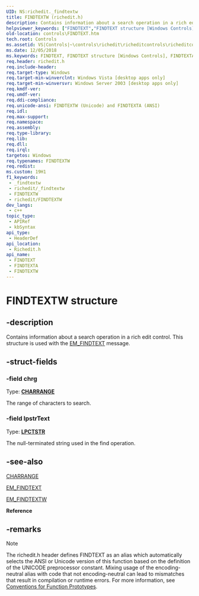 ```yaml
---
UID: NS:richedit._findtextw
title: FINDTEXTW (richedit.h)
description: Contains information about a search operation in a rich edit control. This structure is used with the EM_FINDTEXT message.
helpviewer_keywords: ["FINDTEXT","FINDTEXT structure [Windows Controls]","FINDTEXTA","FINDTEXTW","_win32_FINDTEXT_str","_win32_FINDTEXT_str_cpp","controls.FINDTEXT","controls._win32_FINDTEXT_str","richedit/FINDTEXT","richedit/FINDTEXTA","richedit/FINDTEXTW"]
old-location: controls\FINDTEXT.htm
tech.root: Controls
ms.assetid: VS|Controls|~\controls\richedit\richeditcontrols\richeditcontrolreference\richeditstructures\findtext.htm
ms.date: 12/05/2018
ms.keywords: FINDTEXT, FINDTEXT structure [Windows Controls], FINDTEXTA, FINDTEXTW, _win32_FINDTEXT_str, _win32_FINDTEXT_str_cpp, controls.FINDTEXT, controls._win32_FINDTEXT_str, richedit/FINDTEXT, richedit/FINDTEXTA, richedit/FINDTEXTW
req.header: richedit.h
req.include-header: 
req.target-type: Windows
req.target-min-winverclnt: Windows Vista [desktop apps only]
req.target-min-winversvr: Windows Server 2003 [desktop apps only]
req.kmdf-ver: 
req.umdf-ver: 
req.ddi-compliance: 
req.unicode-ansi: FINDTEXTW (Unicode) and FINDTEXTA (ANSI)
req.idl: 
req.max-support: 
req.namespace: 
req.assembly: 
req.type-library: 
req.lib: 
req.dll: 
req.irql: 
targetos: Windows
req.typenames: FINDTEXTW
req.redist: 
ms.custom: 19H1
f1_keywords:
 - _findtextw
 - richedit/_findtextw
 - FINDTEXTW
 - richedit/FINDTEXTW
dev_langs:
 - c++
topic_type:
 - APIRef
 - kbSyntax
api_type:
 - HeaderDef
api_location:
 - Richedit.h
api_name:
 - FINDTEXT
 - FINDTEXTA
 - FINDTEXTW
---
```


# FINDTEXTW structure


## -description

Contains information about a search operation in a rich edit control. This structure is used with the <a href="https://msdn.microsoft.com/f19e19a0-d8dd-4d31-b76d-f1f09577dd2d">EM_FINDTEXT</a> message.

## -struct-fields

### -field chrg

Type: <b><a href="https://msdn.microsoft.com/144aadcb-92c9-408b-b2ae-a0a4e12c4759">CHARRANGE</a></b>

The range of characters to search.

### -field lpstrText

Type: <b><a href="https://docs.microsoft.com/windows/desktop/WinProg/windows-data-types">LPCTSTR</a></b>

The null-terminated string used in the find operation.

## -see-also

<a href="https://msdn.microsoft.com/144aadcb-92c9-408b-b2ae-a0a4e12c4759">CHARRANGE</a>



<a href="https://msdn.microsoft.com/f19e19a0-d8dd-4d31-b76d-f1f09577dd2d">EM_FINDTEXT</a>



<a href="https://msdn.microsoft.com/0c1579f5-3b37-4e28-86a2-f4e03e195f38">EM_FINDTEXTW</a>



<b>Reference</b>

## -remarks

> [!NOTE]
> The richedit.h header defines FINDTEXT as an alias which automatically selects the ANSI or Unicode version of this function based on the definition of the UNICODE preprocessor constant. Mixing usage of the encoding-neutral alias with code that not encoding-neutral can lead to mismatches that result in compilation or runtime errors. For more information, see [Conventions for Function Prototypes](/windows/win32/intl/conventions-for-function-prototypes).

